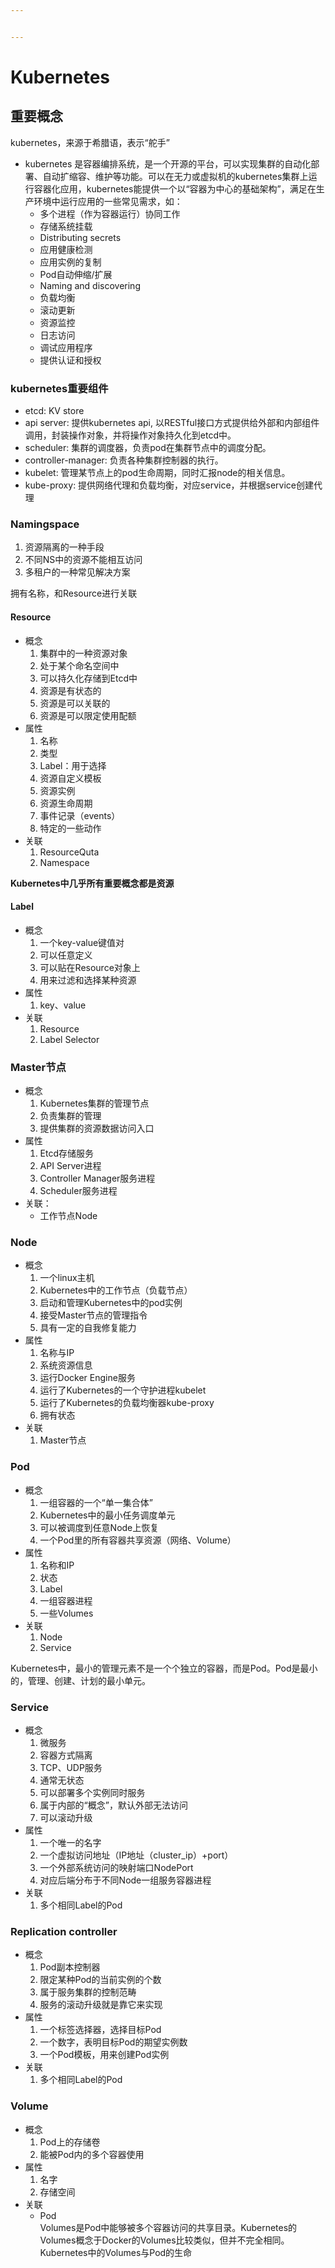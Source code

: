 ```yaml
---


---
```


<h1 id="kubernetes">Kubernetes</h1>
<h2 id="重要概念">重要概念</h2>
<p>kubernetes，来源于希腊语，表示“舵手”</p>
<ul>
<li>kubernetes 是容器编排系统，是一个开源的平台，可以实现集群的自动化部署、自动扩缩容、维护等功能。可以在无力或虚拟机的kubernetes集群上运行容器化应用，kubernetes能提供一个以“容器为中心的基础架构”，满足在生产环境中运行应用的一些常见需求，如：
<ul>
<li>多个进程（作为容器运行）协同工作</li>
<li>存储系统挂载</li>
<li>Distributing secrets</li>
<li>应用健康检测</li>
<li>应用实例的复制</li>
<li>Pod自动伸缩/扩展</li>
<li>Naming and discovering</li>
<li>负载均衡</li>
<li>滚动更新</li>
<li>资源监控</li>
<li>日志访问</li>
<li>调试应用程序</li>
<li>提供认证和授权</li>
</ul>
</li>
</ul>
<h3 id="kubernetes重要组件">kubernetes重要组件</h3>
<ul>
<li>etcd: KV store</li>
<li>api server: 提供kubernetes api, 以RESTful接口方式提供给外部和内部组件调用，封装操作对象，并将操作对象持久化到etcd中。</li>
<li>scheduler: 集群的调度器，负责pod在集群节点中的调度分配。</li>
<li>controller-manager: 负责各种集群控制器的执行。</li>
<li>kubelet: 管理某节点上的pod生命周期，同时汇报node的相关信息。</li>
<li>kube-proxy: 提供网络代理和负载均衡，对应service，并根据service创建代理</li>
</ul>
<h3 id="namingspace">Namingspace</h3>
<ol>
<li>资源隔离的一种手段</li>
<li>不同NS中的资源不能相互访问</li>
<li>多租户的一种常见解决方案</li>
</ol>
<p>拥有名称，和Resource进行关联</p>
<h4 id="resource">Resource</h4>
<ul>
<li>概念
<ol>
<li>集群中的一种资源对象</li>
<li>处于某个命名空间中</li>
<li>可以持久化存储到Etcd中</li>
<li>资源是有状态的</li>
<li>资源是可以关联的</li>
<li>资源是可以限定使用配额</li>
</ol>
</li>
<li>属性
<ol>
<li>名称</li>
<li>类型</li>
<li>Label：用于选择</li>
<li>资源自定义模板</li>
<li>资源实例</li>
<li>资源生命周期</li>
<li>事件记录（events）</li>
<li>特定的一些动作</li>
</ol>
</li>
<li>关联
<ol>
<li>ResourceQuta</li>
<li>Namespace</li>
</ol>
</li>
</ul>
<p><strong>Kubernetes中几乎所有重要概念都是资源</strong></p>
<h4 id="label">Label</h4>
<ul>
<li>概念
<ol>
<li>一个key-value键值对</li>
<li>可以任意定义</li>
<li>可以贴在Resource对象上</li>
<li>用来过滤和选择某种资源</li>
</ol>
</li>
<li>属性
<ol>
<li>key、value</li>
</ol>
</li>
<li>关联
<ol>
<li>Resource</li>
<li>Label Selector</li>
</ol>
</li>
</ul>
<h3 id="master节点">Master节点</h3>
<ul>
<li>概念
<ol>
<li>Kubernetes集群的管理节点</li>
<li>负责集群的管理</li>
<li>提供集群的资源数据访问入口</li>
</ol>
</li>
<li>属性
<ol>
<li>Etcd存储服务</li>
<li>API Server进程</li>
<li>Controller Manager服务进程</li>
<li>Scheduler服务进程</li>
</ol>
</li>
<li>关联：
<ul>
<li>工作节点Node</li>
</ul>
</li>
</ul>
<h3 id="node">Node</h3>
<ul>
<li>概念
<ol>
<li>一个linux主机</li>
<li>Kubernetes中的工作节点（负载节点）</li>
<li>启动和管理Kubernetes中的pod实例</li>
<li>接受Master节点的管理指令</li>
<li>具有一定的自我修复能力</li>
</ol>
</li>
<li>属性
<ol>
<li>名称与IP</li>
<li>系统资源信息</li>
<li>运行Docker Engine服务</li>
<li>运行了Kubernetes的一个守护进程kubelet</li>
<li>运行了Kubernetes的负载均衡器kube-proxy</li>
<li>拥有状态</li>
</ol>
</li>
<li>关联
<ol>
<li>Master节点</li>
</ol>
</li>
</ul>
<h3 id="pod">Pod</h3>
<ul>
<li>概念
<ol>
<li>一组容器的一个“单一集合体”</li>
<li>Kubernetes中的最小任务调度单元</li>
<li>可以被调度到任意Node上恢复</li>
<li>一个Pod里的所有容器共享资源（网络、Volume）</li>
</ol>
</li>
<li>属性
<ol>
<li>名称和IP</li>
<li>状态</li>
<li>Label</li>
<li>一组容器进程</li>
<li>一些Volumes</li>
</ol>
</li>
<li>关联
<ol>
<li>Node</li>
<li>Service</li>
</ol>
</li>
</ul>
<p>Kubernetes中，最小的管理元素不是一个个独立的容器，而是Pod。Pod是最小的，管理、创建、计划的最小单元。</p>
<h3 id="service">Service</h3>
<ul>
<li>概念
<ol>
<li>微服务</li>
<li>容器方式隔离</li>
<li>TCP、UDP服务</li>
<li>通常无状态</li>
<li>可以部署多个实例同时服务</li>
<li>属于内部的“概念”，默认外部无法访问</li>
<li>可以滚动升级</li>
</ol>
</li>
<li>属性
<ol>
<li>一个唯一的名字</li>
<li>一个虚拟访问地址（IP地址（cluster_ip）+port）</li>
<li>一个外部系统访问的映射端口NodePort</li>
<li>对应后端分布于不同Node一组服务容器进程</li>
</ol>
</li>
<li>关联
<ol>
<li>多个相同Label的Pod</li>
</ol>
</li>
</ul>
<h3 id="replication-controller">Replication controller</h3>
<ul>
<li>概念
<ol>
<li>Pod副本控制器</li>
<li>限定某种Pod的当前实例的个数</li>
<li>属于服务集群的控制范畴</li>
<li>服务的滚动升级就是靠它来实现</li>
</ol>
</li>
<li>属性
<ol>
<li>一个标签选择器，选择目标Pod</li>
<li>一个数字，表明目标Pod的期望实例数</li>
<li>一个Pod模板，用来创建Pod实例</li>
</ol>
</li>
<li>关联
<ol>
<li>多个相同Label的Pod</li>
</ol>
</li>
</ul>
<h3 id="volume">Volume</h3>
<ul>
<li>概念
<ol>
<li>Pod上的存储卷</li>
<li>能被Pod内的多个容器使用</li>
</ol>
</li>
<li>属性
<ol>
<li>名字</li>
<li>存储空间</li>
</ol>
</li>
<li>关联
<ul>
<li>Pod<br>
Volumes是Pod中能够被多个容器访问的共享目录。Kubernetes的Volumes概念于Docker的Volumes比较类似，但并不完全相同。Kubernetes中的Volumes与Pod的生命</li>
</ul>
</li>
</ul>

